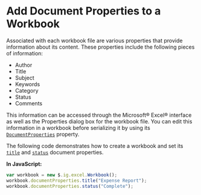 ﻿<!--
|metadata|
{
    "fileName": "javascript-excel-library-add-document-properties-to-a-workbook",
    "controlName": ["igExcel"],
    "tags": ["How Do I"]
}
|metadata|
-->

# Add Document Properties to a Workbook



Associated with each workbook file are various properties that provide information about its content. These properties include the following pieces of information:

-   Author
-   Title
-   Subject
-   Keywords
-   Category
-   Status
-   Comments

This information can be accessed through the Microsoft® Excel® interface as well as the Properties dialog box for the workbook file. You can edit this information in a workbook before serializing it by using its [`DocumentProperties`](%%jQueryApiUrl%%/ig.excel.DocumentProperties "Link to the Web API Reference Guide to the documentProperties member.") property.

The following code demonstrates how to create a workbook and set its [`title`](%%jQueryApiUrl%%/ig.excel.DocumentProperties#methods:title "Link to the Web API Reference Guide to the title member.") and [`status`](%%jQueryApiUrl%%/ig.excel.DocumentProperties#methods:status "Link to the Web API Reference Guide to the status member.") document properties.

**In JavaScript:**

```js
var workbook = new $.ig.excel.Workbook();
workbook.documentProperties.title("Expense Report");
workbook.documentProperties.status("Complete");
```
